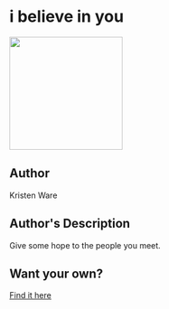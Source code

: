 # i believe in you

<img src="https://cl.ly/dfba6bc0c1ba/%255B4b0a1dda56c03c5baaf39d1326d722c7%255D_t-shirt-i-believe-in-you.png" width="200" height="200" />

## Author

Kristen Ware

## Author's Description

Give some hope to the people you meet.

## Want your own?

<a href="https://cottonbureau.com/products/i-believe-in-you-white" alt="Buy Now">Find it here</a>
